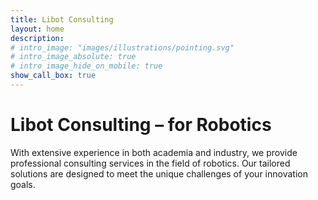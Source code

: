 ```yaml
---
title: Libot Consulting
layout: home
description: 
# intro_image: "images/illustrations/pointing.svg"
# intro_image_absolute: true
# intro_image_hide_on_mobile: true
show_call_box: true
---
```


# Libot Consulting – for Robotics

With extensive experience in both academia and industry, we provide professional consulting services in the field of robotics. Our tailored solutions are designed to meet the unique challenges of your innovation goals.


